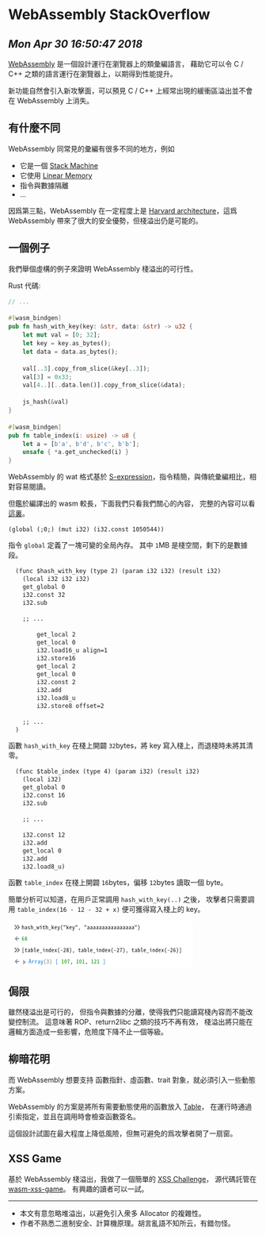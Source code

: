 # WebAssembly StackOverflow
## *Mon Apr 30 16:50:47 2018*


[WebAssembly] 是一個設計運行在瀏覽器上的類彙編語言，
藉助它可以令 C / C++ 之類的語言運行在瀏覽器上，以期得到性能提升。

新功能自然會引入新攻擊面，可以預見 C / C++ 上經常出現的緩衝區溢出並不會在 WebAssembly 上消失。


有什麼不同
----------

WebAssembly 同常見的彙編有很多不同的地方，例如

* 它是一個 [Stack Machine]
* 它使用 [Linear Memory]
* 指令與數據隔離
* …

因爲第三點，WebAssembly 在一定程度上是 [Harvard architecture]，這爲 WebAssembly 帶來了很大的安全優勢，但棧溢出仍是可能的。


一個例子
--------

我們舉個虛構的例子來證明 WebAssembly 棧溢出的可行性。

Rust 代碼:

```rust
// ...

#[wasm_bindgen]
pub fn hash_with_key(key: &str, data: &str) -> u32 {
    let mut val = [0; 32];
    let key = key.as_bytes();
    let data = data.as_bytes();

    val[..3].copy_from_slice(&key[..3]);
    val[3] = 0x33;
    val[4..][..data.len()].copy_from_slice(&data);

    js_hash(&val)
}

#[wasm_bindgen]
pub fn table_index(i: usize) -> u8 {
    let a = [b'a', b'd', b'c', b'b'];
    unsafe { *a.get_unchecked(i) }
}
```

WebAssembly 的 wat 格式基於 [S-expression]，指令精簡，與傳統彙編相比，相對容易閱讀。

但鑑於編譯出的 wasm 較長，下面我們只看我們關心的內容，
完整的內容可以看[這裏](https://gist.github.com/quininer/53820dbf2bcadfca807aee1e9adb4865#file-wasm_stack_overflow_zero_bg-wat)。

```
(global (;0;) (mut i32) (i32.const 1050544))
```

指令 `global` 定義了一塊可變的全局內存。
其中 `1`MB 是棧空間，剩下的是數據段。

```
  (func $hash_with_key (type 2) (param i32 i32) (result i32)
    (local i32 i32 i32)
    get_global 0
    i32.const 32
    i32.sub

	;; ...

        get_local 2
        get_local 0
        i32.load16_u align=1
        i32.store16
        get_local 2
        get_local 0
        i32.const 2
        i32.add
        i32.load8_u
        i32.store8 offset=2

	;; ...
  )
```

函數 `hash_with_key` 在棧上開闢 `32`bytes，將 key 寫入棧上，而退棧時未將其清零。

```
  (func $table_index (type 4) (param i32) (result i32)
    (local i32)
    get_global 0
    i32.const 16
    i32.sub

	;; ...

    i32.const 12
    i32.add
    get_local 0
    i32.add
    i32.load8_u)
```

函數 `table_index` 在棧上開闢 `16`bytes，偏移 `12`bytes 讀取一個 byte。

簡單分析可以知道，在用戶正常調用 `hash_with_key(..)` 之後，
攻擊者只需要調用 `table_index(16 - 12 - 32 + x)` 便可獲得寫入棧上的 key。

![Read Stack Overflow](/upload/wasm-read-stack.png)


侷限
----

雖然棧溢出是可行的，
但指令與數據的分離，使得我們只能讀寫棧內容而不能改變控制流。
這意味著 ROP、return2libc 之類的技巧不再有效，
棧溢出將只能在邏輯方面造成一些影響，危險度下降不止一個等級。


柳暗花明
--------

而 WebAssembly 想要支持 函數指針、虛函數、trait 對象，就必須引入一些動態方案。

WebAssembly 的方案是將所有需要動態使用的函數放入 [Table]，
在運行時通過引索指定，並且在調用時會檢查函數簽名。

這個設計試圖在最大程度上降低風險，但無可避免的爲攻擊者開了一扇窗。


XSS Game
--------

基於 WebAssembly 棧溢出，我做了一個簡單的 [XSS Challenge](https://quininer.github.io/wasm-xss-game/)，
源代碼託管在 [wasm-xss-game](https://github.com/quininer/wasm-xss-game)。
有興趣的讀者可以一試。


-----

* 本文有意忽略堆溢出，以避免引入衆多 Allocator 的複雜性。
* 作者不熟悉二進制安全、計算機原理。胡言亂語不知所云，有錯勿怪。

[WebAssembly]: http://webassembly.org/
[Stack Machine]: https://docs.google.com/document/d/1CieRxPy3Fp62LQdtWfhymikb_veZI7S9MnuCZw7biII/edit
[Register machine]: https://en.wikipedia.org/wiki/Register_machine
[Linear Memory]: http://webassembly.org/docs/semantics/#linear-memory
[Instructions]: https://webassembly.github.io/spec/core/valid/instructions.html
[Harvard architecture]: https://en.wikipedia.org/wiki/Harvard_architecture
[S-expression]: https://en.wikipedia.org/wiki/S-expression
[Table]: https://developer.mozilla.org/en-US/docs/WebAssembly/Understanding_the_text_format#WebAssembly_tables
